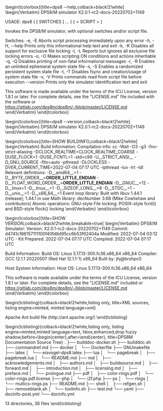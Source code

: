 <!-- vim: set ft=markdown ts=2 sw=2 tw=79 cc=80 et spell nolist wrap lbr :-->
<!-- vim: set ruler hlsearch incsearch autoindent wildmenu wrapscan :-->
<!-- SPDX-License-Identifier: LicenseRef-DPS8M-Doc OR LicenseRef-CF-GAL -->
<!-- SPDX-FileCopyrightText: 2021-2022 The DPS8M Development Team -->
<!-- scspell-id: 10e2bc0b-fc68-11ec-9584-80ee73e9b8e7 -->

\begin{tcolorbox}[title=dps8 --help,colback=black!2!white]
\begin{Verbatim}
DPS8/M simulator X2.0.1-rc2-docs-20220702+1149

 USAGE: dps8 { [ SWITCHES ] ... } { < SCRIPT > }

 Invokes the DPS8/M simulator, with optional switches and/or script file.

 Switches:
  -e, -E            Aborts script processing immediately upon any error
  -h, -H, --help    Prints only this informational help text and exit
  -k, -K            Disables all support for exclusive file locking
  -l, -L            Reports but ignores all exclusive file locking errors
  -o, -O            Makes scripting ON conditions and actions inheritable
  -q, -Q            Disables printing of non-fatal informational messages
  -r, -R            Enables an unlinked ephemeral system state file
  -s, -S            Enables a randomized persistent system state file
  -t, -T            Disables fsync and creation/usage of system state file
  -v, -V            Prints commands read from script file before execution
  --version         Prints only the simulator identification text and exit

 This software is made available under the terms of the ICU License, version
 1.8.1 or later.  For complete details, see the "LICENSE.md" file included
 with the software or https://gitlab.com/dps8m/dps8m/-/blob/master/LICENSE.md
\end{Verbatim}
\end{tcolorbox}

\begin{tcolorbox}[title=dps8 --version,colback=black!2!white]
\begin{Verbatim}
DPS8/M simulator X2.0.1-rc2-docs-20220702+1149
\end{Verbatim}
\end{tcolorbox}

\begin{tcolorbox}[title=SHOW BUILDINFO,colback=black!2!white]
\begin{Verbatim}
 Build Information:
      Compilation info: cc -Wall -O3 -g3 -fno-strict-aliasing
      -DCLOCK_REALTIME=CLOCK_REALTIME_COARSE -DUSE_FLOCK=1 -DUSE_FCNTL=1
      -std=c99 -U__STRICT_ANSI__ -D_GNU_SOURCE -flto=auto -pthread -DLOCKLESS
      -DVER_CURRENT_TIME=2022-07-04 07:17 UTC -lpthread -luv -lrt -ldl
  Relevant definitions: -D__amd64__=1 -D__BYTE_ORDER__=__ORDER_LITTLE_ENDIAN__
  -D__FLOAT_WORD_ORDER__=__ORDER_LITTLE_ENDIAN__ -D__GNUC__=12 -D__linux=1
  -D__linux__=1 -D__SIZEOF_LONG__=8 -D__STDC__=1 -D__unix__=1 -D__x86_64__=1
    Event loop library: Built with libuv 1.44.1 (release); 1.44.1 in use
          Math library: decNumber 3.68 (Mike Cowlishaw and contributors)
     Atomic operations: GNU-style
          File locking: POSIX-style fcntl() and BSD-style flock() locking
\end{Verbatim}
\end{tcolorbox}

\begin{tcolorbox}[title=SHOW VERSION,colback=black!2!white,breakable=true]
\begin{Verbatim}
 DPS8/M Simulator:
   Version: X2.0.1-rc2-docs-20220702+1149
    Commit: d4741c186157111100f40fd8d95cc6b53f62404a
  Modified: 2022-07-04 03:12 UTC - Kit Prepared: 2022-07-04 07:17 UTC
  Compiled: 2022-07-04 07:17 UTC

 Build Information:
  Build OS: Linux 5.17.13-300.fc36.x86_64 x86_64
  Compiler: GCC 12.1.1 20220507 (Red Hat 12.1.1-1) x86_64
  Built by: jhj@brshpc0

 Host System Information:
   Host OS: Linux 5.17.13-300.fc36.x86_64 x86_64

 This software is made available under the terms of the ICU License,
 version 1.8.1 or later.  For complete details, see the "LICENSE.md"
 included or https://gitlab.com/dps8m/dps8m/-/blob/master/LICENSE.md
\end{Verbatim}
\end{tcolorbox}

\begin{tcblisting}{colback=black!2!white,listing only,
  title=XML sources,
  listing engine=minted, minted language=xml}
<?xml version="1.0"?>
<project name="Package tcolorbox" default="documentation" basedir=".">
  <description>
    Apache Ant build file (http://ant.apache.org/)
  </description>
</project>
\end{tcblisting}

\begin{tcblisting}{colback=black!2!white,listing only,
  listing engine=minted,minted language=text,
  hbox,enhanced,drop fuzzy shadow,before=\begin{center},after=\end{center},
  title=DPS8M Documentation Source Tree}
.
├── builddoc-docker.sh
├── builddoc.sh
├── commandref.md
├── docker
│   └── Dockerfile
├── GNUmakefile
├── latex
│   └── eisvogel-dps8.latex
├── lua
│   └── pagebreak
│       ├── pagebreak.lua
│       └── README.md
├── md
│   ├── acknowledgements.md
│   ├── authors.md
│   ├── buildsource.md
│   ├── forward.md
│   ├── introduction.md
│   ├── licensing.md
│   ├── preface.md
│   └── prologue.md
├── pdf
│   ├── color-rings.pdf
│   └── color-rings.pdf.license
├── php
│   └── i2f.php
├── ps
│   └── rings
│       └── multics-rings.ps
├── README.md
├── shell
│   ├── refgen.sh
│   ├── removeblank.sh
│   └── toolinfo.sh
├── test.md
└── yaml
    ├── docinfo-post.yml
    └── docinfo.yml

13 directories, 38 files
\end{tcblisting}
